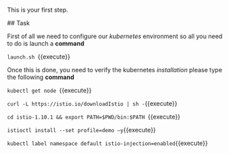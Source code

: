 This is your first step.

## Task

First of all we need to configure our _kubernetes_ environment so all you need to do is launch a **command**

`launch.sh `{{execute}}

Once this is done, you need to verify the kubernetes _installation_ please type the following **command**

`kubectl get node `{{execute}}


`curl -L https://istio.io/downloadIstio | sh -`{{execute}}


`cd istio-1.10.1 && export PATH=$PWD/bin:$PATH `{{execute}}

`istioctl install --set profile=demo –y`{{execute}}

`kubectl label namespace default istio-injection=enabled`{{execute}}

